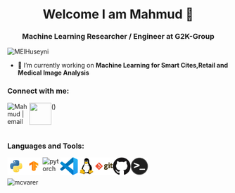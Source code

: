 <h1 align="center">Welcome I am Mahmud 👋 </h1>
<h3 align="center">Machine Learning Researcher / Engineer at G2K-Group</h3>

<p align="left"> <img src="https://komarev.com/ghpvc/?username=MElHuseyni" alt="MElHuseyni" /> </p>

- 🔭 I’m currently working on **Machine Learning for Smart Cites,Retail and Medical Image Analysis**

### Connect with me:

[<img align="left" alt="Mahmud | email" width="50" height="50" src="https://raw.githubusercontent.com/sempostma/office365-icons/master/png/256/outlook.png" />](mailto:mahmoud.elhusseini@g2k-group.com)

[<img align="left" width="50" height="50" src="https://cdn.jsdelivr.net/gh/devicons/devicon/icons/linkedin/linkedin-original.svg" width="22px" />](https://www.linkedin.com/in/melhussieni/)

()

<br />
<br />


### Languages and Tools:

[<img align="left" alt="python" width="40" height="40" src="https://raw.githubusercontent.com/github/explore/80688e429a7d4ef2fca1e82350fe8e3517d3494d/topics/python/python.png" />]()

<a href="https://www.tensorflow.org/" target="_blank"> <img align="left" src="https://github.com/MElHuseyni/MElHuseyni/blob/main/FullColorPrimary%20Icon.svg" alt="pytorch" width="40" height="40"/> </a> </p>

<a href="https://pytorch.org/" target="_blank"> <img align="left" src="https://pytorch.org/assets/images/pytorch-logo.png" alt="pytorch" width="40" height="40"/> </a> </p>

[<img align="left" alt="Visual Studio Code" width="40" height="40" src="https://raw.githubusercontent.com/github/explore/80688e429a7d4ef2fca1e82350fe8e3517d3494d/topics/visual-studio-code/visual-studio-code.png" />]()

[<img align="left" alt="linux" width="40" height="40" src="https://raw.githubusercontent.com/github/explore/80688e429a7d4ef2fca1e82350fe8e3517d3494d/topics/linux/linux.png" />]()

[<img align="left" alt="Git" width="40" height="40" src="https://raw.githubusercontent.com/github/explore/80688e429a7d4ef2fca1e82350fe8e3517d3494d/topics/git/git.png" />]()

[<img align="left" alt="GitHub" width="40" height="40" src="https://raw.githubusercontent.com/github/explore/78df643247d429f6cc873026c0622819ad797942/topics/github/github.png" />]()

[<img align="left" alt="terminal" width="40" height="40" src="https://raw.githubusercontent.com/github/explore/80688e429a7d4ef2fca1e82350fe8e3517d3494d/topics/terminal/terminal.png" />]()

<br />
<br />

<p><img align="left" src="https://github-readme-stats.vercel.app/api/top-langs/?username=MElHuseyni&layout=compact" alt="mcvarer" /></p>


